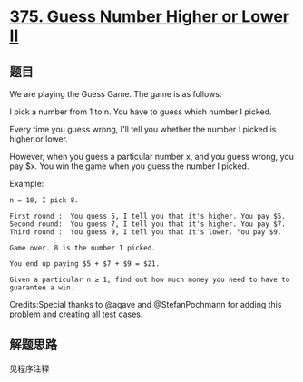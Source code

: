 # [375. Guess Number Higher or Lower II](https://leetcode.com/problems/guess-number-higher-or-lower-ii/)

## 题目

We are playing the Guess Game. The game is as follows:

I pick a number from 1 to n. You have to guess which number I picked.

Every time you guess wrong, I'll tell you whether the number I picked is higher or lower.

However, when you guess a particular number x,  and you guess wrong, you pay $x. You win the game when you guess the number I picked.

Example:

```text
n = 10, I pick 8.

First round :  You guess 5, I tell you that it's higher. You pay $5.
Second round:  You guess 7, I tell you that it's higher. You pay $7.
Third round :  You guess 9, I tell you that it's lower. You pay $9.

Game over. 8 is the number I picked.

You end up paying $5 + $7 + $9 = $21.

Given a particular n ≥ 1, find out how much money you need to have to guarantee a win.
```

Credits:Special thanks to @agave and @StefanPochmann for adding this problem and creating all test cases.

## 解题思路

见程序注释
